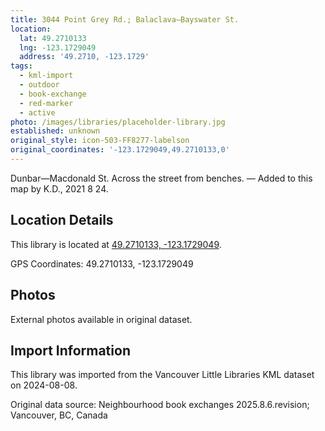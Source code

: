 ```yaml
---
title: 3044 Point Grey Rd.; Balaclava—Bayswater St.
location:
  lat: 49.2710133
  lng: -123.1729049
  address: '49.2710, -123.1729'
tags:
  - kml-import
  - outdoor
  - book-exchange
  - red-marker
  - active
photo: /images/libraries/placeholder-library.jpg
established: unknown
original_style: icon-503-FF8277-labelson
original_coordinates: '-123.1729049,49.2710133,0'
---
```

Dunbar—Macdonald St. 
Across the street from benches.
— Added to this map by K.D., 2021 8 24.  

## Location Details

This library is located at [49.2710133, -123.1729049](https://www.google.com/maps?q=49.2710133,-123.1729049).

GPS Coordinates: 49.2710133, -123.1729049

## Photos

External photos available in original dataset.

## Import Information

This library was imported from the Vancouver Little Libraries KML dataset on 2024-08-08.

Original data source: Neighbourhood book exchanges 2025.8.6.revision; Vancouver, BC, Canada
